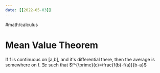 ```yaml
---
date: [[2022-05-03]]
---
```

#math/calculus

# Mean Value Theorem
If f is continuous on [a,b], and it's differential there, then the average is somewhere on f. 
$\exists c$ such that $f^{\prime}(c)=\frac{f(b)-f(a)}{b-a}$